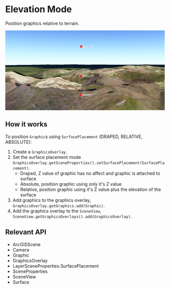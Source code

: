 # Elevation Mode

Position graphics relative to terrain.

![](ElevationMode.png)

## How it works

To position `Graphic`s using `SurfacePlacement` (DRAPED, RELATIVE, ABSOLUTE):

1. Create a `GraphicsOverlay`.
2. Set the surface placement mode `GraphicsOverlay.getSceneProperties().setSurfacePlacement(SurfacePlacement)`.
    * Draped, Z value of graphic has no affect and graphic is attached to surface
    * Absolute, position graphic using only it's Z value
    * Relative, position graphic using it's Z value plus the elevation of the surface
3. Add graphics to the graphics overlay, `GraphicsOverlay.getGraphics.add(Graphic)`.
4. Add the graphics overlay to the `SceneView`, `SceneView.getGraphicsOverlays().add(GraphicsOverlay)`.

## Relevant API

* ArcGISScene
* Camera
* Graphic
* GraphicsOverlay
* LayerSceneProperties.SurfacePlacement
* SceneProperties
* SceneView
* Surface
